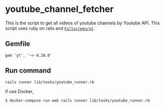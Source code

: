 # youtube_channel_fetcher

This is the script to get all videos of youtube channels by Youtube API.
This script uses ruby on rails and [`Fullscreen/yt`](https://github.com/Fullscreen/yt).

## Gemfile
```
gem 'yt', '~> 0.28.0'
```

## Run command
```
rails runner lib/tasks/youtube_runner.rb
```

if use Docker, 

```
$ docker-compose run web rails runner lib/tasks/youtube_runner.rb
```
